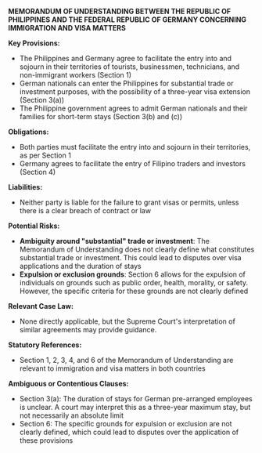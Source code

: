 **MEMORANDUM OF UNDERSTANDING BETWEEN THE REPUBLIC OF PHILIPPINES AND THE FEDERAL REPUBLIC OF GERMANY CONCERNING IMMIGRATION AND VISA MATTERS**

**Key Provisions:**

*   The Philippines and Germany agree to facilitate the entry into and sojourn in their territories of tourists, businessmen, technicians, and non-immigrant workers (Section 1)
*   German nationals can enter the Philippines for substantial trade or investment purposes, with the possibility of a three-year visa extension (Section 3(a))
*   The Philippine government agrees to admit German nationals and their families for short-term stays (Section 3(b) and (c))

**Obligations:**

*   Both parties must facilitate the entry into and sojourn in their territories, as per Section 1
*   Germany agrees to facilitate the entry of Filipino traders and investors (Section 4)

**Liabilities:**

*   Neither party is liable for the failure to grant visas or permits, unless there is a clear breach of contract or law

**Potential Risks:**

*   **Ambiguity around "substantial" trade or investment**: The Memorandum of Understanding does not clearly define what constitutes substantial trade or investment. This could lead to disputes over visa applications and the duration of stays
*   **Expulsion or exclusion grounds**: Section 6 allows for the expulsion of individuals on grounds such as public order, health, morality, or safety. However, the specific criteria for these grounds are not clearly defined

**Relevant Case Law:**

*   None directly applicable, but the Supreme Court's interpretation of similar agreements may provide guidance.

**Statutory References:**

*   Section 1, 2, 3, 4, and 6 of the Memorandum of Understanding are relevant to immigration and visa matters in both countries

**Ambiguous or Contentious Clauses:**

*   Section 3(a): The duration of stays for German pre-arranged employees is unclear. A court may interpret this as a three-year maximum stay, but not necessarily an absolute limit
*   Section 6: The specific grounds for expulsion or exclusion are not clearly defined, which could lead to disputes over the application of these provisions